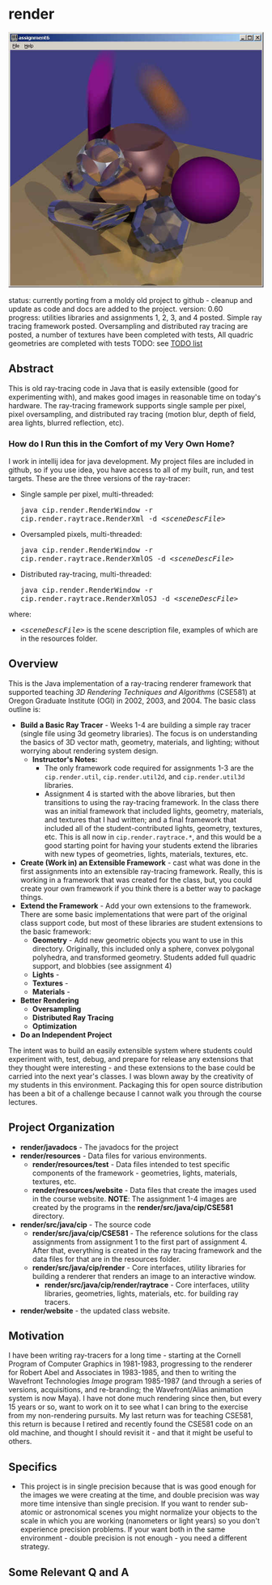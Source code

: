 # render

![alt text](./resources/images/everything.jpg "sample image") 
  
status: currently porting from a moldy old project to github - cleanup and update as code and docs are added to the project. 
version: 0.60  
progress: utilities libraries and assignments 1, 2, 3, and 4 posted. Simple ray tracing framework posted. Oversampling and
distributed ray tracing are posted, a number of textures have been completed with tests, All quadric geometries are completed
with tests
TODO: see [TODO list](./TODO.md)

## Abstract
This is old ray-tracing code in Java that is easily extensible (good for experimenting with), and makes good images in
reasonable time on today's hardware. The ray-tracing framework supports single sample per pixel, pixel oversampling, and
distributed ray tracing (motion blur, depth of field, area lights, blurred reflection, etc).

### How do I Run this in the Comfort of my Very Own Home?
I work in intellij idea for java development. My project files are included in github, so if you use idea, you have access to
all of my built, run, and test targets. These are the three versions of the ray-tracer:
* Single sample per pixel, multi-threaded:  
    
  <tt>java cip.render.RenderWindow -r cip.render.raytrace.RenderXml -d <i>&lt;sceneDescFile&gt;</i></tt>
  
* Oversampled pixels, multi-threaded:
  
  <tt>java cip.render.RenderWindow -r cip.render.raytrace.RenderXmlOS -d <i>&lt;sceneDescFile&gt;</i></tt>
  
* Distributed ray-tracing, multi-threaded:
  
  <tt>java cip.render.RenderWindow -r cip.render.raytrace.RenderXmlOSJ -d <i>&lt;sceneDescFile&gt;</i></tt>

where:
* <tt><i>&lt;sceneDescFile&gt;</i></tt> is the scene description file, examples of which are in the resources folder.


## Overview
This is the Java implementation of a ray-tracing renderer framework that supported teaching *3D Rendering Techniques and
Algorithms* (CSE581) at Oregon Graduate Institute (OGI) in 2002, 2003, and 2004. The basic class outline is:
* **Build a Basic Ray Tracer** - Weeks 1-4 are building a simple ray tracer (single file using 3d geometry libraries). The focus
  is on understanding the basics of 3D vector math, geometry, materials, and lighting; without worrying about rendering
  system design.
  * **Instructor's Notes:**
    * The only framework code required for assignments 1-3 are the `cip.render.util`, `cip.render.util2d`,
      and `cip.render.util3d` libraries.
    * Assignment 4 is started with the above libraries, but then transitions to using the ray-tracing framework. In the class
      there was an initial framework that included lights, geometry, materials, and textures that I had written; and a final
      framework that included all of the student-contributed lights, geometry, textures, etc. This is all now in
      `cip.render.raytrace.*`, and this would be a good starting point for having your students extend the libraries with new
      types of geometries, lights, materials, textures, etc.
* **Create (Work in) an Extensible Framework** - cast what was done in the first assignments into an extensible ray-tracing
  framework. Really, this is working in a framework that was created for the class, but, you could create your own framework
  if you think there is a better way to package things.
* **Extend the Framework** - Add your own extensions to the framework. There are some basic implementations that were part of
  the original class support code, but most of these libraries are student extensions to the basic framework:
  * **Geometry** - Add new geometric objects you want to use in this directory. Originally, this included only a sphere,
    convex polygonal polyhedra, and transformed geometry. Students added full quadric support, and blobbies (see assignment 4)
  * **Lights** - 
  * **Textures** -
  * **Materials** -
* **Better Rendering**
  * **Oversampling**
  * **Distributed Ray Tracing**
  * **Optimization**
* **Do an Independent Project**

The intent was to build an easily extensible system where students could experiment with, test, debug, and prepare for release any
extensions that they thought were interesting - and these extensions to the base could be carried into the next year's
classes. I was blown away by the creativity of my students in this environment. Packaging this
for open source distribution has been a bit of a challenge because I cannot walk you through the course lectures.

## Project Organization
* **render/javadocs** - The javadocs for the project
* **render/resources** - Data files for various environments.
  * **render/resources/test** - Data files intended to test specific components of the framework - geometries, lights,
    materials, textures, etc.
  * **render/resources/website** - Data files that create the images used in the course website. **NOTE**: The assignment
    1-4 images are created by the programs in the **render/src/java/cip/CSE581** directory.
* **render/src/java/cip** - The source code
  * **render/src/java/cip/CSE581** - The reference solutions for the class assignments from assignment 1 to the first
    part of assignment 4. After that, everything is created in the ray tracing framework and the data files for that
    are in the resources folder.
  * **render/src/java/cip/render** - Core interfaces, utility libraries for building a renderer that renders an image
    to an interactive window.
    * **render/src/java/cip/render/raytrace** - Core interfaces, utility libraries, geometries, lights, materials, etc.
      for building ray tracers.
* **render/website** - the updated class website.

## Motivation
I have been writing ray-tracers for a long time - starting at the Cornell Program of Computer Graphics in 1981-1983, progressing
to the renderer for Robert Abel and Associates in 1983-1985, and then to writing the Wavefront Technologies *Image* program
1985-1987 (and through a series of versions, acquisitions, and re-branding; the Wavefront/Alias animation system is
now Maya). I have not done much rendering since then, but every 15 years or so, want to work on it to see what I can bring
to the exercise from my non-rendering pursuits. My last return was for teaching CSE581, this return is because I retired and
recently found the CSE581 code on an old machine, and thought I should revisit it - and that it might be useful to others.

## Specifics
* This project is in single precision because that is was good enough for the images we were creating at the time, and double
  precision was way more time intensive than single precision. If you want to render sub-atomic or astronomical scenes you might
  normalize your objects to the scale in which you are working (nanometers or light years) so you don't experience precision
  problems. If your want both in the same environment - double precision is not enough - you need a different strategy.
  
## Some Relevant Q and A
